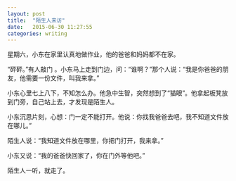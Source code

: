 ```yaml
---
layout: post
title:  "陌生人来访"
date:   2015-06-30 11:27:55
categories: writing
---
```


星期六，小东在家里认真地做作业，他的爸爸和妈妈都不在家。

“砰砰。”有人敲门 。小东马上走到门边，问：“谁啊？”那个人说：“我是你爸爸的朋友，他需要一份文件，叫我来拿。”

小东心里七上八下，不知怎么办。他急中生智，突然想到了“猫眼”。他拿起板凳放到门旁，自己站上去，才发现是陌生人。

小东沉思片刻，心想：门一定不能打开。他说：你找我爸爸去吧，我不知道文件放在哪儿。”

陌生人说：“我知道文件放在哪里，你把门打开，我来拿。”

小东又说：“我的爸爸快回家了，你在门外等他吧。”

陌生人一听，就走了。
